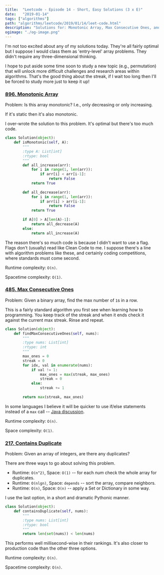 ```yaml
---
title:  "Leetcode - Episode 14 - Short, Easy Solutions (3 x E)"
date:   "2019-01-14"
tags: ["algorithms"]
path: "algorithms/leetcode/2019/01/14/leet-code.html"
description: "Solutions for: Monotonic Array, Max Consecutive Ones, and Contains Duplicate."
ogimage: "./og-image.png"
---
```


I'm not too excited about any of my solutions today. They're all fairly optimal but I suppose I would class them as 'entry-level' array problems. They didn't require any three-dimensional thinking.

I hope to put aside some time soon to study a new topic (e.g., permutation) that will unlock more difficult challenges and research areas within algorithms. That's the good thing about the streak, if I wait too long then I'll be forced to study more just to keep it up!

### [896. Monotonic Array](https://leetcode.com/problems/monotonic-array/submissions/)

Problem: Is this array monotonic? I.e., only decreasing or only increasing.

If it's static then it's also monotonic.

I over-wrote the solution to this problem. It's optimal but there's too much code.

```python
class Solution(object):
    def isMonotonic(self, A):
        """
        :type A: List[int]
        :rtype: bool
        """
        def all_increase(arr):
            for i in range(1, len(arr)):
                if arr[i] < arr[i-1]:
                    return False
            return True
                
        def all_decrease(arr):
            for i in range(1, len(arr)):
                if arr[i] > arr[i-1]:
                    return False
            return True
        
        if A[0] > A[len(A)-1]:
            return all_decrease(A)
        else:
            return all_increase(A)
```

The reason there's so much code is because I didn't want to use a flag. Flags don't (usually) read like Clean Code to me. I suppose there's a line with algorithm problems like these, and certainly coding competitions, where standards must come second.

Runtime complexity: `O(n)`.

Spacetime complexity: `O(1)`.

### [485. Max Consecutive Ones](https://leetcode.com/problems/max-consecutive-ones/submissions/)

Problem: Given a binary array, find the max number of `1`s in a row.

This is a fairly standard algorithm you first see when learning how to programming. You keep track of the streak and when it ends check it against the current max streak. Rinse and repeat.

```python
class Solution(object):
    def findMaxConsecutiveOnes(self, nums):
        """
        :type nums: List[int]
        :rtype: int
        """
        max_ones = 0
        streak = 0
        for idx, val in enumerate(nums):
            if val != 1:
                max_ones = max(streak, max_ones)
                streak = 0
            else:
                streak += 1
        
        return max(streak, max_ones)
```

In some languages I believe it will be quicker to use if/else statements instead of a `max` call -- [Java discussion](https://stackoverflow.com/questions/2103606/is-math-maxa-b-or-abab-faster-in-java).

Runtime complexity: `O(n)`.

Space complexity: `O(1)`.

### [217. Contains Duplicate](https://leetcode.com/problems/contains-duplicate/)

Problem: Given an array of integers, are there any duplicates?

There are three ways to go about solving this problem.

- Runtime: `O(n^2)`, Space: `O(1)` -- for each *num* check the whole array for duplicates.
- Runtime: `O(nlgn)`, Space: `depends` -- sort the array, compare neighbors.
- Runtime: `O(n)`, Space: `O(n)` -- apply a Set or Dictionary in some way.

I use the last option, in a short and dramatic Pythonic manner.

```python
class Solution(object):
    def containsDuplicate(self, nums):
        """
        :type nums: List[int]
        :rtype: bool
        """
        return len(set(nums)) < len(nums)
```

This performs well millisecond-wise in their rankings. It's also closer to production code than the other three options.

Runtime complexity: `O(n)`.

Spacetime complexity: `O(n)`.
